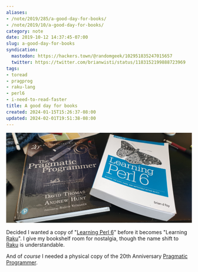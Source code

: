 ```yaml
---
aliases:
- /note/2019/285/a-good-day-for-books/
- /note/2019/10/a-good-day-for-books/
category: note
date: 2019-10-12 14:37:45-07:00
slug: a-good-day-for-books
syndication:
  mastodon: https://hackers.town/@randomgeek/102951835247015657
  twitter: https://twitter.com/brianwisti/status/1183152199888723969
tags:
- toread
- pragprog
- raku-lang
- perl6
- i-need-to-read-faster
title: A good day for books
created: 2024-01-15T15:26:37-08:00
updated: 2024-02-01T19:51:38-08:00
---
```


![attachments/img/2019/cover-2019-10-12.jpg](../../../attachments/img/2019/cover-2019-10-12.jpg)

Decided I wanted a copy of "[Learning Perl 6](https://www.learningperl6.com/)" before it becomes "Learning [Raku](http://blogs.perl.org/users/ovid/2019/10/larry-has-approved-renaming-perl-6-to-raku.html)". I give my bookshelf room for nostalgia, though the name shift to [Raku](../../../card/Raku.md) is understandable.

And of *course* I needed a physical copy of the 20th Anniversary [Pragmatic Programmer](https://pragprog.com/book/tpp20/the-pragmatic-programmer-20th-anniversary-edition).
